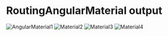 # RoutingAngularMaterial output

![AngularMaterial1](https://user-images.githubusercontent.com/79982684/112520321-4aea3680-8dc1-11eb-88d3-f1b2c8eaeed6.png)
![Material2](https://user-images.githubusercontent.com/79982684/112520338-4f165400-8dc1-11eb-805f-a099d838af33.png)
![Material3](https://user-images.githubusercontent.com/79982684/112520348-52a9db00-8dc1-11eb-95b8-97b9e231ff66.png)
![Material4](https://user-images.githubusercontent.com/79982684/112520366-56d5f880-8dc1-11eb-9b7c-39e42dbb41df.png)
